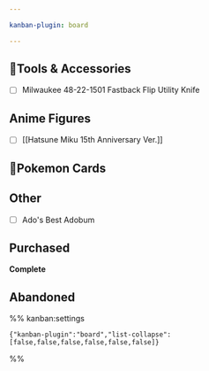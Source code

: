 ```yaml
---

kanban-plugin: board

---
```


## 🔧Tools & Accessories

- [ ] Milwaukee 48-22-1501 Fastback Flip Utility Knife


## Anime Figures

- [ ] [[Hatsune Miku 15th Anniversary Ver.]]


## 🎴Pokemon Cards



## Other

- [ ] Ado's Best Adobum


## Purchased

**Complete**


## Abandoned





%% kanban:settings
```
{"kanban-plugin":"board","list-collapse":[false,false,false,false,false,false]}
```
%%